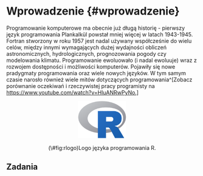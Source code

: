 
# Wprowadzenie {#wprowadzenie}

Programowanie komputerowe ma obecnie już długą historię<!--^[footnote o programowaniu niekomputerowym-https://en.wikipedia.org/wiki/History_of_programming_languages]--> - pierwszy język programowania Plankalkül powstał mniej więcej w latach 1943-1945.
Fortran stworzony w roku 1957 jest nadal używany współcześnie do wielu celów, między innymi wymagających dużej wydajności obliczeń astronomicznych, hydrologicznych, prognozowania pogody czy modelowania klimatu.
Programowanie ewoluowało (i nadal ewoluuje) wraz z rozwojem dostępności i możliwości komputerów.
Pojawiły się nowe pradygmaty<!--^[wyjaśnij]--> programowania oraz wiele nowych języków.
W tym samym czasie narosło również wiele mitów dotyczących programowania^[Zobacz porównanie oczekiwań i rzeczywistej pracy programisty na https://www.youtube.com/watch?v=HluANRwPyNo.]



<!-- akapit o złożoności -->
<!-- historia (języki ewoluują) -->
<!-- + many ways to solve the same problem -->
<!-- geoinformacyjne przykłady -->

<!-- why we code? -->
<!-- cost of reproduction! (economy) -->
<!-- money, money, money -->
<!-- reproducibility -->

<!-- group work -->

<!-- https://csgillespie.github.io/efficientR/collaboration.html#coding-style -->
<!-- There are, however, general principles that most programmers agree on, such as: -->

<!--     Use modular code; -->
<!--     Comment your code; -->
<!--     Don’t Repeat Yourself (DRY); -->
<!--     Be concise, clear and consistent. -->

<!-- lista języków -->
<!-- why r (https://adv-r.hadley.nz/introduction.html)-->

<!-- (\@ref(fig:rlogo)).  -->

<div class="figure" style="text-align: center">
<img src="images/Rlogo.png" alt="Logo języka programowania R." width="25%" />
<p class="caption">(\#fig:rlogo)Logo języka programowania R.</p>
</div>

<!-- gdzie zdobyć wiedzę (online resources) -->
<!-- everything takes time -->

<!-- akapit o inspiracjach -->
<!-- https://rstudio-education.github.io/hopr/ -->
<!-- https://www.datacamp.com/courses/free-introduction-to-r -->
<!-- https://rstudio.cloud/learn/primers -->
<!-- https://csgillespie.github.io/efficientR/ -->
<!-- http://jarekj.home.amu.edu.pl/?page_id=36 -->
<!-- https://speakerdeck.com/jennybc/zen-and-the-art-of-workflow-maintenance -->
<!-- http://adv-r.hadley.nz/ -->

## Zadania
